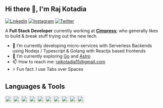 ## Hi there 👋, I'm Raj Kotadia

[![Linkedin](https://img.shields.io/badge/-LinkedIn-0e76a8?style=flat&logo=Linkedin&logoColor=white)](https://in.linkedin.com/in/raj-kotadia-0b248918a)
[![Instagram](https://img.shields.io/badge/-Instagram-e4405f?style=flat&logo=Instagram&logoColor=white)](https://www.instagram.com/rajkotadia_/)
[![Twitter](https://img.shields.io/badge/-Twitter-00acee?style=flat&logo=Twitter&logoColor=white)](https://twitter.com/rajkotadia_)

A **Full Stack Developer** currently working at [**Cimpress**](https://cimpress.com/); who generally likes to build & break stuff trying out the new tech.

- 🔭 I’m currently developing micro-services with Serverless Backends using Nodejs / Typescript & Golang with Reactjs based frontends
- 🌱 I’m currently exploring [Go](https://go.dev/) and [Astro](https://astro.build/)
- 📫 How to reach me: rajkotadia15@gmail.com
- ⚡ Fun fact: I use Tabs over Spaces

## Languages & Tools
<span>
    <img alt="Python" src="https://img.shields.io/badge/Python-FFD43B?logo=python&logoColor=blue" height="22" />
    <img alt="NodeJS" src="https://img.shields.io/badge/Node.js-339933?logo=nodedotjs&logoColor=white" height="22" />
    <img alt="Go" src="https://img.shields.io/badge/Go-00ADD8?logo=go&logoColor=white" height="22" />
    <img alt="ReactJS" src="https://img.shields.io/badge/React-20232A?logo=react&logoColor=61DAFB" height="22"- />
    <img alt="Javascript" src="https://img.shields.io/badge/JavaScript-323330?logo=javascript&logoColor=F7DF1E" height="22" />
    <img alt="Typescript" src="https://img.shields.io/badge/TypeScript-007ACC?logo=typescript&logoColor=white" height="22" />
    <img alt="PostgreSQL" src="https://img.shields.io/badge/PostgreSQL-316192?logo=postgresql&logoColor=white" height="22" />
    <img alt="MongoDB" src="https://img.shields.io/badge/MongoDB-4EA94B?logo=mongodb&logoColor=white" height="22" />
    <img alt="AWS" src="https://img.shields.io/badge/Amazon_AWS-FF9900?logo=amazonaws&logoColor=white" height="22" />
    <img alt="NextJS" src="https://img.shields.io/badge/next.js-000000?logo=nextdotjs&logoColor=white" height="22" />
</span>
